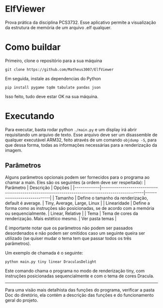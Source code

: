 # ElfViewer
Prova prática da disciplina PCS3732. Esse aplicativo permite a visualização da estrutura de memória de um arquivo .elf qualquer.

# Como buildar
Primeiro, clone o repositório para a sua máquina
```
git clone https://github.com/Matheus3007/ElfViewer
```
Em seguida, instale as dependencias do Python
```
pip install pygame tqdm tabulate pandas json 
```
Isso feito, tudo deve estar OK na sua máquina.

# Executando
Para executar, basta rodar python `./main.py` e um display irá abrir requisitando um arquivo de texto. Esse arquivo deve ser um disassemble de qualquer executável ARM32, feito através de um comando `objdump -S`, para que dessa forma, todas as informações necessárias para a renderização da imagem.
## Parâmetros
Alguns parâmetros opcionais podem ser fornecidos para o programa ao chamar a main. Eles são os seguintes (a ordem deve ser respeitada):
| Parâmetro   | Descrição                                                                                          | Opções                      |
|-------------|----------------------------------------------------------------------------------------------------|-----------------------------|
| Tamanho     | Define o tamanho da renderização, default é average.                                               | Tiny, Average, Large, Linux |
| Linearidade | Define a forma como as instruções são posicionadas, se de acordo com a memória ou sequencialmente. | Linear, Relative            |
| Tema        | Tema de cores da renderização. Mais estético mesmo.                                                | Ver pasta temas             |

É importante notar que os parâmetros não podem ser passados desordenados e não podem ser omitidos caso um seguinte queira ser utilizado (se quiser mudar o tema tem que passar todos os três parâmetros).

Um exemplo de chamada é o seguinte:
```
python main.py tiny linear DraculasDelight
```
Este comando chama o programa no modo de renderização tiny, com instruções posicionadas sequencialmente e com o tema de cores Dracula.

***
Para uma visão mais detalhista das funções do programa, verificar a pasta Doc do diretório, ela contém a descrição das funções e do funcionamento geral do projeto.